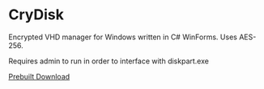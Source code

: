 # CryDisk
Encrypted VHD manager for Windows written in C# WinForms.
Uses AES-256.

Requires admin to run in order to interface with diskpart.exe

[Prebuilt Download](http://cdn.droc101.dev/content/CryDisk.zip)
